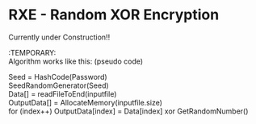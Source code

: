 RXE - Random XOR Encryption
===

Currently under Construction!!

:TEMPORARY:<br>
Algorithm works like this: (pseudo code)

Seed = HashCode(Password)<br >
SeedRandomGenerator(Seed)<br>
Data[] = readFileToEnd(inputfile)<br>
OutputData[] = AllocateMemory(inputfile.size)<br>
for (index++) OutputData[index] = Data[index] xor GetRandomNumber()<br>
